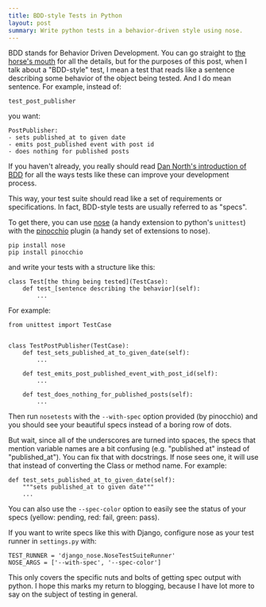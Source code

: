```yaml
---
title: BDD-style Tests in Python
layout: post
summary: Write python tests in a behavior-driven style using nose.
---
```


BDD stands for Behavior Driven Development. You can go straight to
[the horse's mouth](http://dannorth.net/introducing-bdd/) for all the details,
but for the purposes of this post, when I talk about a "BDD-style" test, I
mean a test that reads like a sentence describing some behavior of the object
being tested. And I do mean sentence. For example, instead of:

```
test_post_publisher
```

you want:

```
PostPublisher:
- sets published_at to given date
- emits post_published event with post id
- does nothing for published posts
```

If you haven't already, you really should read
[Dan North's introduction of BDD](http://dannorth.net/introducing-bdd/) for all
the ways tests like these can improve your development process.

This way, your test suite should read like a set of requirements or
specifications. In fact, BDD-style tests are usually referred to as "specs".

To get there, you can use [nose](https://nose.readthedocs.org/en/latest/) (a
handy extension to python's `unittest`) with the
[pinocchio](http://darcs.idyll.org/~t/projects/pinocchio/doc/) plugin (a handy
set of extensions to nose).

```
pip install nose
pip install pinocchio
```

and write your tests with a structure like this:

```
class Test[the thing being tested](TestCase):
    def test_[sentence describing the behavior](self):
        ...
```

For example:

```
from unittest import TestCase


class TestPostPublisher(TestCase):
    def test_sets_published_at_to_given_date(self):
        ...

    def test_emits_post_published_event_with_post_id(self):
        ...

    def test_does_nothing_for_published_posts(self):
        ...
```

Then run `nosetests` with the `--with-spec` option provided (by pinocchio) and
you should see your beautiful specs instead of a boring row of dots.

But wait, since all of the underscores are turned into spaces, the specs that
mention variable names are a bit confusing (e.g. "published at" instead of
"published_at"). You can fix that with docstrings.  If nose sees one, it will
use that instead of converting the Class or method name. For example:

```
def test_sets_published_at_to_given_date(self):
    """sets published_at to given date"""
    ...
```

You can also use the `--spec-color` option to easily see the status of your
specs (yellow: pending, red: fail, green: pass).

If you want to write specs like this with Django, configure nose as your
test runner in `settings.py` with:

```
TEST_RUNNER = 'django_nose.NoseTestSuiteRunner'
NOSE_ARGS = ['--with-spec', '--spec-color']
```

This only covers the specific nuts and bolts of getting spec output with
python. I hope this marks my return to blogging, because I have lot more to say
on the subject of testing in general.
